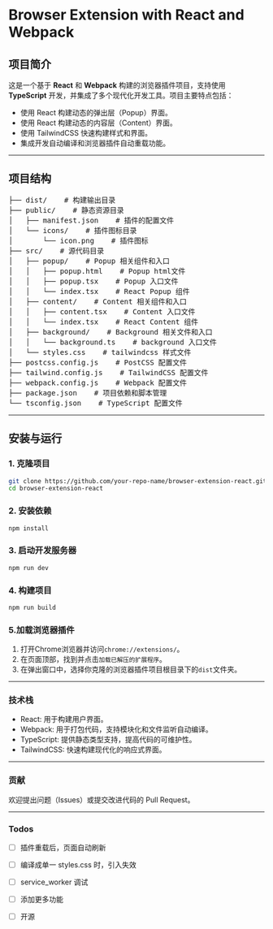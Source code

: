 # Browser Extension with React and Webpack

## 项目简介

这是一个基于 **React** 和 **Webpack** 构建的浏览器插件项目，支持使用 **TypeScript** 开发，并集成了多个现代化开发工具。项目主要特点包括：
- 使用 React 构建动态的弹出层（Popup）界面。
- 使用 React 构建动态的内容层（Content）界面。
- 使用 TailwindCSS 快速构建样式和界面。
- 集成开发自动编译和浏览器插件自动重载功能。

---

## 项目结构

<pre>
├── dist/    # 构建输出目录  
├── public/    # 静态资源目录  
│   ├── manifest.json    # 插件的配置文件  
│   └── icons/    # 插件图标目录  
│       └── icon.png    # 插件图标   
├── src/    # 源代码目录   
│   ├── popup/    # Popup 相关组件和入口
│   │   ├── popup.html    # Popup html文件  
│   │   ├── popup.tsx    # Popup 入口文件
│   │   └── index.tsx    # React Popup 组件  
│   ├── content/    # Content 相关组件和入口
│   │   ├── content.tsx    # Content 入口文件
│   │   └── index.tsx    # React Content 组件  
│   ├── background/    # Background 相关文件和入口
│   │   └── background.ts    # background 入口文件
│   └── styles.css    # tailwindcss 样式文件  
├── postcss.config.js    # PostCSS 配置文件   
├── tailwind.config.js    # TailwindCSS 配置文件
├── webpack.config.js    # Webpack 配置文件   
├── package.json    # 项目依赖和脚本管理   
└── tsconfig.json    # TypeScript 配置文件  
</pre>

---

## 安装与运行

### 1. 克隆项目
```bash
git clone https://github.com/your-repo-name/browser-extension-react.git
cd browser-extension-react
```

### 2. 安装依赖
```bash
npm install
```

### 3. 启动开发服务器
```bash
npm run dev
```

### 4. 构建项目
```bash
npm run build
```

### 5.加载浏览器插件
1. 打开Chrome浏览器并访问`chrome://extensions/`。
2. 在页面顶部，找到并点击`加载已解压的扩展程序`。
3. 在弹出窗口中，选择你克隆的浏览器插件项目根目录下的`dist`文件夹。

---

### 技术栈
- React: 用于构建用户界面。
- Webpack: 用于打包代码，支持模块化和文件监听自动编译。
- TypeScript: 提供静态类型支持，提高代码的可维护性。
- TailwindCSS: 快速构建现代化的响应式界面。

---

### 贡献
欢迎提出问题（Issues）或提交改进代码的 Pull Request。

---

### Todos
- [ ] 插件重载后，页面自动刷新
- [ ] 编译成单一 styles.css 时，引入失效
- [ ] service_worker 调试
- [ ] 添加更多功能
- [ ] 开源

